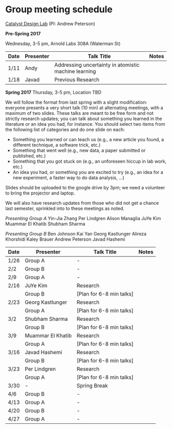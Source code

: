 # Group meeting schedule #
[Catalyst Design Lab](http://brown.edu/go/catalyst) (PI: Andrew Peterson)


**Pre-Spring 2017**

Wednesday, 3-5 pm, Arnold Labs 308A (Waterman St)

|   Date     |   Presenter   |   Talk Title                                              |   Notes   |
| ---------- | ------------- | --------------------------------------------------------- | --------- |
| 1/11  |   Andy     |   Addressing uncertainty in atomistic machine learning            |  |
| 1/18  |   Javad    |   Previous Research                                               |  |

**Spring 2017**
Thursday, 3-5 pm, Location TBD

We will follow the format from last spring with a slight modification: everyone presents a very short talk (10 min) at alternating meetings, with a maximum of two slides. These talks are meant to be free form and not strictly research updates; you can talk about something you learned in the literature or an idea you had, for instance. You should select two items from the following list of categories and do one slide on each:

* Something you learned or can teach us (e.g., a new article you found, a different technique, a software trick, etc.)
* Something that went well (e.g., new data, a paper submitted or published, etc.)
* Something that you got stuck on (e.g., an unforeseen hiccup in lab work, etc.)
* An idea you had, or something you are excited to try (e.g., an idea for a new experiment, a faster way to do data analysis, ...)

Slides should be uploaded to the google drive by 3pm; we need a volunteer to bring the projector and laptop.

We will also have research updates from those who did not get a chance last semester, sprinkled into to these meetings as noted.

*Presenting Group A*
Yin-Jia Zhang
Per Lindgren
Alison Managlia
JuYe Kim
Muammar El Khatib
Shubham Sharma

*Presenting Group B*
Ben Johnson
Kai Yan
Georg Kastlunger
Alireza Khorshidi
Kaley Brauer
Andrew Peterson
Javad Hashemi

|   Date     |   Presenter   |   Talk Title                                              |   Notes   |
| ---------- | ------------- | --------------------------------------------------------- | --------- |
| 1/26  |   Group A     |   -            |  |
| 2/2  |   Group B     |   -            |  |
| 2/9  |   Group A     |   -            |  |
| 2/16  |   JuYe Kim     |   Research            |  |
|       |   Group B     |   [Plan for 6-8 min talks]            |  |
| 2/23  |   Georg Kastlunger     |   Research            |  |
|       |   Group A     |   [Plan for 6-8 min talks]            |  |
| 3/2  |   Shubham Sharma     |   Research            |  |
|      |   Group B     |   [Plan for 6-8 min talks]            |  |
| 3/9  |   Muammar El Khatib     |   Research            |  |
|      |   Group A     |   [Plan for 6-8 min talks]            |  |
| 3/16  |   Javad Hashemi     |   Research            |  |
|      |   Group B     |   [Plan for 6-8 min talks]            |  |
| 3/23  |   Per Lindgren    |   Research            |  |
|      |   Group A     |   [Plan for 6-8 min talks]            |  |
| 3/30  |   -   |   Spring Break            |  |
| 4/6  |   Group B     |   -            |  |
| 4/13  |   Group A     |   -            |  |
| 4/20  |   Group B     |   -            |  |
| 4/27  |   Group A     |   -            |  |